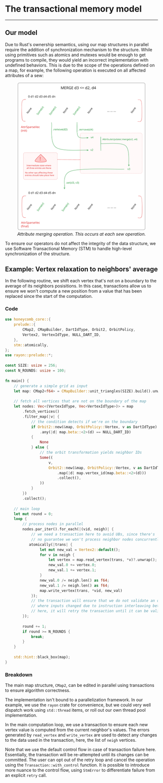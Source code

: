 # The transactional memory model

---

## Our model

Due to Rust's ownership semantics, using our map structures in parallel require the addition of
synchronization mechanism to the structure. While using primitives such as atomics and mutexes
would be enough to get programs to compile, they would yield an incorrect implementation with
undefined behaviors. This is due to the scope of the operations defined on a map, for example,
the following operation is executed on all affected attributes of a sew:

<figure style="text-align:center">
    <img src="../images/attribute_merge.svg" alt="Merge Operation" />
    <figcaption><i>Attribute merging operation. This occurs at each sew operation.</i></figcaption>
</figure>

To ensure our operators do not affect the integrity of the data structure, we use Software
Transactional Memory (STM) to handle high-level synchronization of the structure. 


## Example: Vertex relaxation to neighbors' average

In the following routine, we shift each vertex that's not on a boundary to the average of its
neighbors posisitions. In this case, transactions allow us to ensure we won't compute a new
position from a value that has been replaced since the start of the computation.


### Code

```Rust
use honeycomb_core::{
    prelude::{
        CMap2, CMapBuilder, DartIdType, Orbit2, OrbitPolicy,
        Vertex2, VertexIdType, NULL_DART_ID,
    },
    stm::atomically,
};
use rayon::prelude::*;

const SIZE: usize = 256;
const N_ROUNDS: usize = 100;

fn main() {
    // generate a simple grid as input
    let map: CMap2<f64> = CMapBuilder::unit_triangles(SIZE).build().unwrap();

    // fetch all vertices that are not on the boundary of the map
    let nodes: Vec<(VertexIdType, Vec<VertexIdType>)> = map
        .fetch_vertices()
        .filter_map(|v| {
            // the condition detects if we're on the boundary
            if Orbit2::new(&map, OrbitPolicy::Vertex, v as DartIdType)
                .any(|d| map.beta::<2>(d) == NULL_DART_ID)
            {
                None
            } else {
                // the orbit transformation yields neighbor IDs
                Some((
                    v,
                    Orbit2::new(&map, OrbitPolicy::Vertex, v as DartIdType)
                        .map(|d| map.vertex_id(map.beta::<2>(d)))
                        .collect(),
                ))
            }
        })
        .collect();

    // main loop
    let mut round = 0;
    loop {
        // process nodes in parallel
        nodes.par_iter().for_each(|(vid, neigh)| {
            // we need a transaction here to avoid UBs, since there's
            // no guarantee we won't process neighbor nodes concurrently
           atomically(|trans| {
                let mut new_val = Vertex2::default();
                for v in neigh {
                    let vertex = map.read_vertex(trans, *v)?.unwrap();
                    new_val.0 += vertex.0;
                    new_val.1 += vertex.1;
                }
                new_val.0 /= neigh.len() as f64;
                new_val.1 /= neigh.len() as f64;
                map.write_vertex(trans, *vid, new_val)
            });
            // the transaction will ensure that we do not validate an operation
            // where inputs changed due to instruction interleaving between threads
            // here, it will retry the transaction until it can be validated
        });

        round += 1;
        if round >= N_ROUNDS {
            break;
        }
    }

    std::hint::black_box(map);
}
```


### Breakdown

The main map structure, `CMap2`, can be edited in parallel using transactions to ensure algorithm
correctness.

The implementation isn't bound to a parallelization framework. In our example, we use the `rayon`
crate for convenience, but we could very well dispatch work using `std::thread` items, or roll out
our own thread pool implementation.

In the main computation loop, we use a transaction to ensure each new vertex value is computed from
the current neighbor's values. The errors generated by `read_vertex` and `write_vertex` are used to
detect any changes to the data used in the transaction, here, the list of `neigh` vertices.

Note that we use the default control flow in case of transaction failure here. Essentially, the
transaction will be re-attempted until its changes can be committed. The user can opt out of the
retry loop and cancel the operation using the `Transaction::with_control` function. It is possible
to introduce more nuance to the control flow, using `StmError` to differentiate failure from an
explicit `retry` call.

